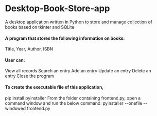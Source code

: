 # Desktop-Book-Store-app
A desktop application written in Python to store and manage collection of books based on tkinter and SQLite

#### A program that stores the following information on books:
Title, Year,
Author, ISBN

#### User can:
View all records
Search an entry
Add an entry
Update an entry
Delete an entry
Close the program

#### To create the executable file of this application,
pip install pyinstaller
From the folder containing frontend.py, open a command window and run the below command:
pyinstaller --onefile --windowed frontend.py
